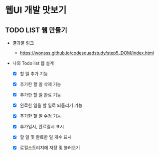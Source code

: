 # 웹UI 개발 맛보기

## TODO LIST 웹 만들기

- 결과물 링크
  - https://wonsss.github.io/codesquadstudy/step5_DOM/index.html

- 나의 Todo list 웹 설계

  - [x] 할 일 추가 기능
  - [x] 추가한 할 일 삭제 기능
  - [x] 추가한 할 일 완료 기능
  - [x] 완료한 일을 할 일로 되돌리기 기능
  - [x] 추가한 할 일 수정 기능
  - [x] 추가일시, 완료일시 표시
  - [x] 할 일 및 완료한 일 개수 표시
  - [x] 로컬스토리지에 저장 및 불러오기

